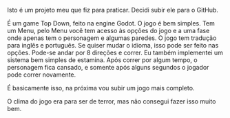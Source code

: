Isto é um projeto meu que fiz para praticar.
Decidi subir ele para o GitHub.

É um game Top Down, feito na engine Godot.
O jogo é bem simples. Tem um Menu, pelo Menu você tem acesso às opções do jogo e a uma fase onde apenas tem o personagem e algumas paredes.
O jogo tem tradução para inglês e português. Se quiser mudar o idioma, isso pode ser feito nas opções. 
Pode-se andar por 8 direções e correr.
Eu também implementei um sistema bem simples de estamina.
Após correr por algum tempo, o personagem fica cansado, e somente após alguns segundos o jogador pode correr novamente.

É basicamente isso, na próxima vou subir um jogo mais completo.


O clima do jogo era para ser de terror, mas não consegui fazer isso muito bem.